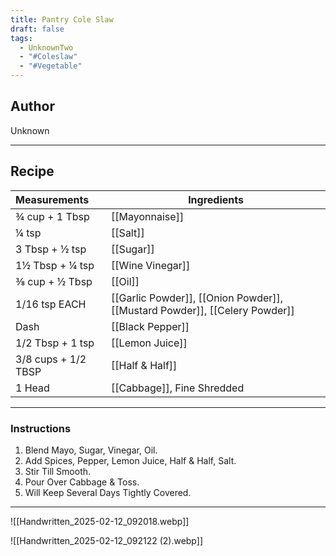 ```yaml
---
title: Pantry Cole Slaw
draft: false
tags:
  - UnknownTwo
  - "#Coleslaw"
  - "#Vegetable"
---
```

## Author
Unknown
___
## Recipe

| Measurements | Ingredients               |
| :----------- | ------------------------- |
|¾ cup + 1 Tbsp|[[Mayonnaise]]|
|¼ tsp|[[Salt]]|
|3 Tbsp + ½ tsp|[[Sugar]]|
|1½ Tbsp + ¼ tsp|[[Wine Vinegar]]|
|⅜ cup + ½ Tbsp|[[Oil]]|
|1/16 tsp EACH|[[Garlic Powder]], [[Onion Powder]], [[Mustard Powder]], [[Celery Powder]]|
|Dash|[[Black Pepper]]|
|1/2 Tbsp + 1 tsp|[[Lemon Juice]]|
|3/8 cups + 1/2 TBSP|[[Half & Half]]|
|1 Head|[[Cabbage]], Fine Shredded|
___
### Instructions
1. Blend Mayo, Sugar, Vinegar, Oil.
2. Add Spices, Pepper, Lemon Juice, Half & Half, Salt.
3. Stir Till Smooth.
4. Pour Over Cabbage & Toss.
5. Will Keep Several Days Tightly Covered.
___
![[Handwritten_2025-02-12_092018.webp]]

![[Handwritten_2025-02-12_092122 (2).webp]]